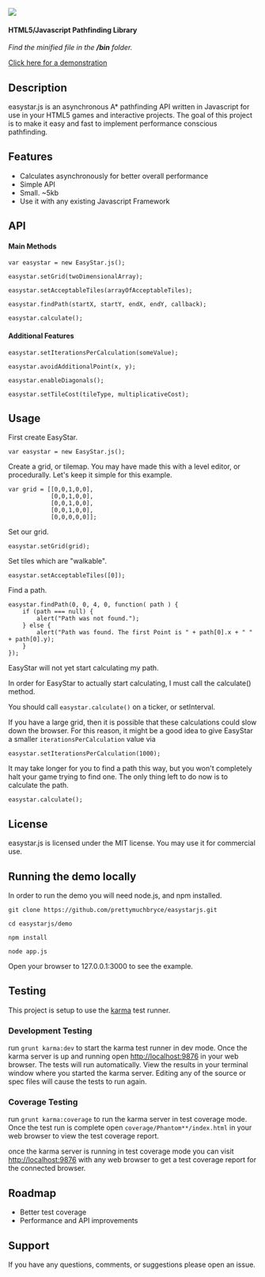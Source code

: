 [<img src="http://s3.amazonaws.com/easystar/logo.png">](http://easystarjs.com/)


#### HTML5/Javascript Pathfinding Library #####

*Find the minified file in the __/bin__ folder.*

[Click here for a demonstration](http://easystarjs.com/)

## Description 
easystar.js is an asynchronous A* pathfinding API written in Javascript for use in your HTML5 games and interactive projects. The goal of this project is to make it easy and fast to implement performance conscious pathfinding. 

## Features

* Calculates asynchronously for better overall performance
* Simple API
* Small. ~5kb
* Use it with any existing Javascript Framework

## API

#### Main Methods

`var easystar = new EasyStar.js();`

`easystar.setGrid(twoDimensionalArray);` 

`easystar.setAcceptableTiles(arrayOfAcceptableTiles);` 

`easystar.findPath(startX, startY, endX, endY, callback);`

`easystar.calculate();`

#### Additional Features

`easystar.setIterationsPerCalculation(someValue);`

`easystar.avoidAdditionalPoint(x, y);`

`easystar.enableDiagonals();`

`easystar.setTileCost(tileType, multiplicativeCost);`

## Usage

First create EasyStar.
	
	var easystar = new EasyStar.js();

Create a grid, or tilemap. You may have made this with a level editor, or procedurally. Let's keep it simple for this example.

	var grid = [[0,0,1,0,0],
		   	    [0,0,1,0,0],
		        [0,0,1,0,0],
		        [0,0,1,0,0],
		        [0,0,0,0,0]];

Set our grid.
	
	easystar.setGrid(grid);

Set tiles which are "walkable".
	
	easystar.setAcceptableTiles([0]);

Find a path.
	
	easystar.findPath(0, 0, 4, 0, function( path ) {
		if (path === null) {
			alert("Path was not found.");
		} else {
			alert("Path was found. The first Point is " + path[0].x + " " + path[0].y);
		}
	});

EasyStar will not yet start calculating my path. 

In order for EasyStar to actually start calculating, I must call the calculate() method.

You should call `easystar.calculate()` on a ticker, or setInterval.

If you have a large grid, then it is possible that these calculations could slow down the browser. 
For this reason, it might be a good idea to give EasyStar a smaller `iterationsPerCalculation` value via 

	easystar.setIterationsPerCalculation(1000); 

It may take longer for you to find a path this way, but you won't completely halt your game trying to find one.
The only thing left to do now is to calculate the path.

	easystar.calculate();

## License

easystar.js is licensed under the MIT license. You may use it for commercial use.

## Running the demo locally

In order to run the demo you will need node.js, and npm installed.

	git clone https://github.com/prettymuchbryce/easystarjs.git

	cd easystarjs/demo

	npm install

	node app.js

Open your browser to 127.0.0.1:3000 to see the example.

## Testing

This project is setup to use the [karma](http://karma-runner.github.io/0.10/index.html) test runner. 

### Development Testing

run `grunt karma:dev` to start the karma test runner in dev mode. Once the karma server is up and running open [http://localhost:9876](http://localhost:9876) in your web browser. The tests will run automatically. View the results in your terminal window where you started the karma server. Editing any of the source or spec files will cause the tests to run again. 

### Coverage Testing

run `grunt karma:coverage` to run the karma server in test coverage mode. Once the test run is complete open `coverage/Phantom**/index.html` in your web browser to view the test coverage report. 

once the karma server is running in test coverage mode you can visit [http://localhost:9876](http://localhost:9876) with any web browser to get a test coverage report for the connected browser. 
## Roadmap

* Better test coverage
* Performance and API improvements

## Support

If you have any questions, comments, or suggestions please open an issue.
